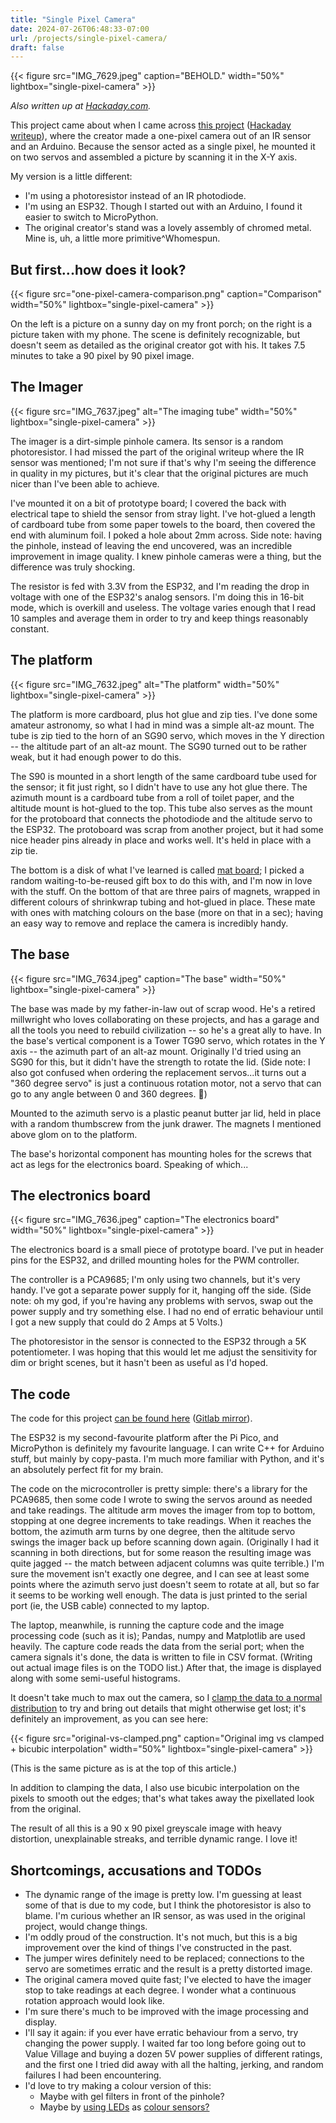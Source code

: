 ```yaml
---
title: "Single Pixel Camera"
date: 2024-07-26T06:48:33-07:00
url: /projects/single-pixel-camera/
draft: false
---
```


{{< figure src="IMG_7629.jpeg" caption="BEHOLD." width="50%" lightbox="single-pixel-camera" >}}


_Also written up at [Hackaday.com][9]._

This project came about when I came across [this project][0] ([Hackaday
writeup][1]), where the creator made a one-pixel camera out of an IR
sensor and an Arduino.  Because the sensor acted as a single pixel, he
mounted it on two servos and assembled a picture by scanning it in the
X-Y axis.

My version is a little different:

* I'm using a photoresistor instead of an IR photodiode.
* I'm using an ESP32.  Though I started out with an Arduino, I found
  it easier to switch to MicroPython.
* The original creator's stand was a lovely assembly of chromed metal.
  Mine is, uh, a little more primitive^Whomespun.

## But first...how does it look?

{{< figure src="one-pixel-camera-comparison.png" caption="Comparison" width="50%" lightbox="single-pixel-camera" >}}

On the left is a picture on a sunny day on my front porch; on the
right is a picture taken with my phone.  The scene is definitely
recognizable, but doesn't seem as detailed as the original creator got
with his.  It takes 7.5 minutes to take a 90 pixel by 90 pixel image.

## The Imager

{{< figure src="IMG_7637.jpeg" alt="The imaging tube" width="50%" lightbox="single-pixel-camera" >}}

The imager is a dirt-simple pinhole camera. Its sensor is a random
photoresistor.  I had missed the part of the original writeup where
the IR sensor was mentioned; I'm not sure if that's why I'm seeing the
difference in quality in my pictures, but it's clear that the original
pictures are much nicer than I've been able to achieve.

I've mounted it on a bit of prototype board; I covered the back with
electrical tape to shield the sensor from stray light.  I've hot-glued
a length of cardboard tube from some paper towels to the board, then
covered the end with aluminum foil.  I poked a hole about 2mm across.
Side note: having the pinhole, instead of leaving the end uncovered,
was an incredible improvement in image quality.  I knew pinhole
cameras were a thing, but the difference was truly shocking.

The resistor is fed with 3.3V from the ESP32, and I'm reading the drop
in voltage with one of the ESP32's analog sensors.  I'm doing this in
16-bit mode, which is overkill and useless.  The voltage varies enough
that I read 10 samples and average them in order to try and keep
things reasonably constant.  

## The platform

{{< figure src="IMG_7632.jpeg" alt="The platform" width="50%" lightbox="single-pixel-camera" >}}

The platform is more cardboard, plus hot glue and zip ties.  I've done
some amateur astronomy, so what I had in mind was a simple alt-az
mount.  The tube is zip tied to the horn of an SG90 servo, which moves
in the Y direction -- the altitude part of an alt-az mount.  The SG90
turned out to be rather weak, but it had enough power to do this.

The S90 is mounted in a short length of the same cardboard tube used
for the sensor; it fit just right, so I didn't have to use any hot
glue there.  The azimuth mount is a cardboard tube from a roll of
toilet paper, and the altitude mount is hot-glued to the top.  This
tube also serves as the mount for the protoboard that connects the
photodiode and the altitude servo to the ESP32.  The protoboard was
scrap from another project, but it had some nice header pins already
in place and works well.  It's held in place with a zip tie.

The bottom is a disk of what I've learned is called [mat board][2]; I
picked a random waiting-to-be-reused gift box to do this with, and I'm
now in love with the stuff.  On the bottom of that are three pairs of
magnets, wrapped in different colours of shrinkwrap tubing and
hot-glued in place.  These mate with ones with matching colours on the
base (more on that in a sec); having an easy way to remove and replace
the camera is incredibly handy.

## The base

{{< figure src="IMG_7634.jpeg" caption="The base" width="50%" lightbox="single-pixel-camera" >}}

The base was made by my father-in-law out of scrap wood.  He's a
retired millwright who loves collaborating on these projects, and has
a garage and all the tools you need to rebuild civilization -- so he's
a great ally to have.  In the base's vertical component is a Tower
TG90 servo, which rotates in the Y axis -- the azimuth part of an
alt-az mount.  Originally I'd tried using an SG90 for this, but it
didn't have the strength to rotate the lid.  (Side note: I also got
confused when ordering the replacement servos...it turns out a "360
degree servo" is just a continuous rotation motor, not a servo that
can go to any angle between 0 and 360 degrees.  🤦)

Mounted to the azimuth servo is a plastic peanut butter jar lid, held
in place with a random thumbscrew from the junk drawer.  The magnets I
mentioned above glom on to the platform.

The base's horizontal component has mounting holes for the screws that
act as legs for the electronics board.  Speaking of which...  

## The electronics board

{{< figure src="IMG_7636.jpeg" caption="The electronics board" width="50%" lightbox="single-pixel-camera" >}}

The electronics board is a small piece of prototype board.  I've put
in header pins for the ESP32, and drilled mounting holes for the PWM
controller.

The controller is a PCA9685; I'm only using two channels, but it's
very handy.  I've got a separate power supply for it, hanging off the
side.  (Side note: oh my god, if you're having any problems with
servos, swap out the power supply and try something else.  I had no
end of erratic behaviour until I got a new supply that could do 2 Amps
at 5 Volts.)

The photoresistor in the sensor is connected to the ESP32 through a 5K
potentiometer.  I was hoping that this would let me adjust the
sensitivity for dim or bright scenes, but it hasn't been as useful as
I'd hoped.

## The code

The code for this project [can be found here][3] ([Gitlab mirror][4]).

The ESP32 is my second-favourite platform after the Pi Pico, and
MicroPython is definitely my favourite language.  I can write C++ for
Arduino stuff, but mainly by copy-pasta.  I'm much more familiar with
Python, and it's an absolutely perfect fit for my brain.

The code on the microcontroller is pretty simple: there's a library
for the PCA9685, then some code I wrote to swing the servos around as
needed and take readings.  The altitude arm moves the imager from top
to bottom, stopping at one degree increments to take readings.  When
it reaches the bottom, the azimuth arm turns by one degree, then the
altitude servo swings the imager back up before scanning down again.
(Originally I had it scanning in both directions, but for some reason
the resulting image was quite jagged -- the match between adjacent
columns was quite terrible.) I'm sure the movement isn't exactly one
degree, and I can see at least some points where the azimuth servo
just doesn't seem to rotate at all, but so far it seems to be working
well enough.  The data is just printed to the serial port (ie, the USB
cable) connected to my laptop.

The laptop, meanwhile, is running the capture code and the image
processing code (such as it is); Pandas, numpy and Matplotlib are used
heavily.  The capture code reads the data from the serial port; when
the camera signals it's done, the data is written to file in CSV
format.  (Writing out actual image files is on the TODO list.) After
that, the image is displayed along with some semi-useful histograms.

It doesn't take much to max out the camera, so I [clamp the data to a
normal distribution][5] to try and bring out details that might otherwise
get lost; it's definitely an improvement, as you can see here:

{{< figure src="original-vs-clamped.png" caption="Original img vs clamped + bicubic interpolation" width="50%" lightbox="single-pixel-camera" >}}

(This is the same picture as is at the top of this article.)

In addition to clamping the data, I also use bicubic interpolation on
the pixels to smooth out the edges; that's what takes away the
pixellated look from the original.

The result of all this is a 90 x 90 pixel greyscale image with heavy
distortion, unexplainable streaks, and terrible dynamic range.  I love
it!

## Shortcomings, accusations and TODOs

* The dynamic range of the image is pretty low.  I'm guessing at least
  some of that is due to my code, but I think the photoresistor is
  also to blame.  I'm curious whether an IR sensor, as was used in the
  original project, would change things.
* I'm oddly proud of the construction.  It's not much, but this is a
  big improvement over the kind of things I've constructed in the
  past.
* The jumper wires definitely need to be replaced; connections to the
  servo are sometimes erratic and the result is a pretty distorted
  image.
* The original camera moved quite fast; I've elected to have the
  imager stop to take readings at each degree.  I wonder what a
  continuous rotation approach would look like.
* I'm sure there's much to be improved with the image processing and
  display.
* I'll say it again: if you ever have erratic behaviour from a servo,
  try changing the power supply.  I waited far too long before going
  out to Value Village and buying a dozen 5V power supplies of
  different ratings, and the first one I tried did away with all the
  halting, jerking, and random failures I had been encountering.
* I'd love to try making a colour version of this:
  - Maybe with gel filters in front of the pinhole?
  - Maybe by [using LEDs][10] as [colour sensors?][11]

[0]: http://chynehome.com/web/index.php/2015/01/29/appareil-photo-de-1-pixel-avec-un-arduino/
[1]: https://hackaday.com/2015/01/31/a-single-pixel-digital-camera-with-arduino/
[2]: https://learn.adafruit.com/cardboard-fundamentals/cardboard-types
[3]: https://github.com/saintaardvark/arduino-one-pixel-camera
[4]: https://gitlab.com/saintaardvark/arduino-one-pixel-camera
[5]: https://stackoverflow.com/questions/23199796/detect-and-exclude-outliers-in-a-pandas-dataframe/69001342#69001342
[6]: one-pixel-camera-comparison.png
[7]: IMG_7629.jpeg
[8]: original-vs-clamped.png
[9]: https://hackaday.com/2024/07/23/photoresistor-based-single-pixel-camera/
[10]: https://makezine.com/projects/make-36-boards/how-to-use-leds-to-detect-light/
[11]: https://hackaday.com/2024/07/23/you-can-use-leds-as-sensors-too/
